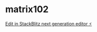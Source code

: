# matrix102

[Edit in StackBlitz next generation editor ⚡️](https://stackblitz.com/~/github.com/kvartiil/matrix102)